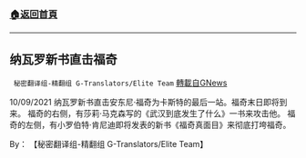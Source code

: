 ###  [:house:返回首頁](https://github.com/ourhimalayas/txt)
---


## 纳瓦罗新书直击福奇
` 秘密翻译组-精翻组 G-Translators/Elite Team` [轉載自GNews](https://gnews.org/zh-hans/1585945/)

10/09/2021 纳瓦罗新书直击安东尼·福奇为卡斯特的最后一站。福奇末日即将到来。
福奇的右侧，有莎莉·马克森写的《武汉到底发生了什么》一书来攻击他。
福奇的左侧，有小罗伯特·肯尼迪即将发表的新书《福奇真面目》来彻底打垮福奇。

By： 【秘密翻译组-精翻组 G-Translators/Elite Team】
